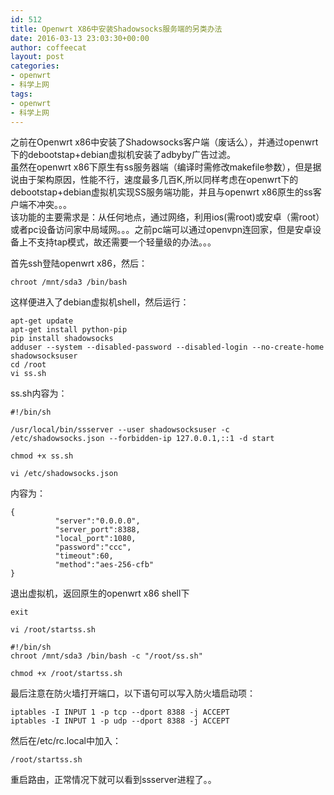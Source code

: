 ```yaml
---
id: 512
title: Openwrt X86中安装Shadowsocks服务端的另类办法
date: 2016-03-13 23:03:30+00:00
author: coffeecat
layout: post
categories:
- openwrt
- 科学上网
tags:
- openwrt
- 科学上网
---
```

之前在Openwrt x86中安装了Shadowsocks客户端（废话么），并通过openwrt下的debootstap+debian虚拟机安装了adbyby广告过滤。  
虽然在openwrt x86下原生有ss服务器端（编译时需修改makefile参数），但是据说由于架构原因，性能不行，速度最多几百K,所以同样考虑在openwrt下的debootstap+debian虚拟机实现SS服务端功能，并且与openwrt x86原生的ss客户端不冲突。。。  
该功能的主要需求是：从任何地点，通过网络，利用ios(需root)或安卓（需root）或者pc设备访问家中局域网。。。之前pc端可以通过openvpn连回家，但是安卓设备上不支持tap模式，故还需要一个轻量级的办法。。。

首先ssh登陆openwrt x86，然后：

<pre><code class="language-sh">chroot /mnt/sda3 /bin/bash</code></pre>

这样便进入了debian虚拟机shell，然后运行：

<pre><code class="language-sh">apt-get update
apt-get install python-pip
pip install shadowsocks
adduser --system --disabled-password --disabled-login --no-create-home shadowsocksuser
cd /root
vi ss.sh</code></pre>

ss.sh内容为：

<pre><code class="language-vim">#!/bin/sh

/usr/local/bin/ssserver --user shadowsocksuser -c /etc/shadowsocks.json --forbidden-ip 127.0.0.1,::1 -d start</code></pre>

<pre><code class="language-sh">chmod +x ss.sh

vi /etc/shadowsocks.json</code></pre>

内容为：

<pre><code class="language-vim">{
          "server":"0.0.0.0",
          "server_port":8388,
          "local_port":1080,
          "password":"ccc", 
          "timeout":60,
          "method":"aes-256-cfb"  
}
</code></pre>

退出虚拟机，返回原生的openwrt x86 shell下

<pre><code class="language-sh">exit</code></pre>

<pre><code class="language-sh">vi /root/startss.sh</code></pre>

<pre><code class="language-vim">#!/bin/sh
chroot /mnt/sda3 /bin/bash -c "/root/ss.sh"</code></pre>

<pre><code class="language-sh">chmod +x /root/startss.sh</code></pre>

最后注意在防火墙打开端口，以下语句可以写入防火墙启动项：

<pre><code class="language-vim">iptables -I INPUT 1 -p tcp --dport 8388 -j ACCEPT
iptables -I INPUT 1 -p udp --dport 8388 -j ACCEPT
</code></pre>

然后在/etc/rc.local中加入：

<pre><code class="language-sh">/root/startss.sh</code></pre>

重启路由，正常情况下就可以看到ssserver进程了。。